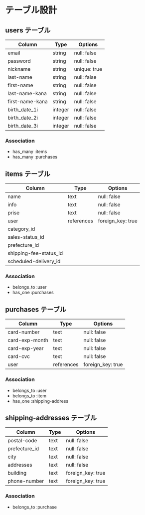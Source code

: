 # テーブル設計

## users テーブル

| Column           | Type    | Options     |
| ---------------- | ------- | ------------ |
| email            | string  | null: false  |
| password         | string  | null: false  |
| nickname         | string  | unique: true |
| last-name        | string  | null: false  |
| first-name       | string  | null: false  |
| last-name-kana   | string  | null: false  |
| first-name-kana  | string  | null: false  |
| birth_date_1i    | integer | null: false  |
| birth_date_2i    | integer | null: false  |
| birth_date_3i    | integer | null: false  |

### Association

- has_many :items
- has_many :purchases

## items テーブル

| Column                 | Type       | Options           |
| ---------------------- | ---------- | ----------------- |
| name                   | text       | null: false       |
| info                   | text       | null: false       |
| prise                  | text       | null: false       |
| user                   | references | foreign_key: true |
| category_id            |  |  |
| sales-status_id        |  |  |
| prefecture_id          |  |  |
| shipping-fee-status_id |  |  |
| scheduled-delivery_id  |  |  |

### Association

- belongs_to :user
- has_one :purchases

## purchases テーブル

| Column         | Type       | Options           |
| -------------- | ---------- | ----------------- |
| card-number    | text       | null: false       |
| card-exp-month | text       | null: false       |
| card-exp-year  | text       | null: false       |
| card-cvc       | text       | null: false       |
| user           | references | foreign_key: true |

### Association

- belongs_to :user
- belongs_to :item
- has_one :shipping-address

## shipping-addresses テーブル

| Column         | Type | Options           |
| -------------- | ---- | ----------------- |
| postal-code    | text | null: false       |
| prefecture_id  | text | null: false       |
| city           | text | null: false       |
| addresses      | text | null: false       |
| building       | text | foreign_key: true |
| phone-number   | text | foreign_key: true |

### Association

- belongs_to :purchase

